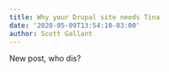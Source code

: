 ```yaml
---
title: Why your Drupal site needs Tina
date: '2020-05-09T13:54:10-03:00'
author: Scott Gallant
---
```

New post, who dis?